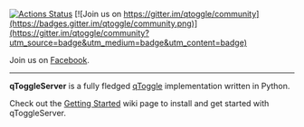 [![Actions Status](https://github.com/qtoggle/qtoggleserver/workflows/Release/badge.svg)](https://github.com/qtoggle/qtoggleserver/actions)
[![Join us on https://gitter.im/qtoggle/community](https://badges.gitter.im/qtoggle/community.png)](https://gitter.im/qtoggle/community?utm_source=badge&utm_medium=badge&utm_content=badge)

Join us on [Facebook](http://facebook.com/qtoggle).

---


**qToggleServer** is a fully fledged [qToggle](https://github.com/qtoggle/docs) implementation written in Python.

Check out the [Getting Started](https://github.com/qtoggle/qtoggleserver/wiki/Getting-Started) wiki page to install and get started with qToggleServer.
